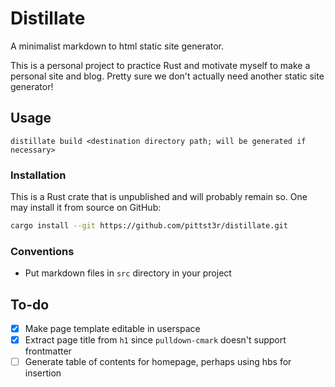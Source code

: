 # Distillate

A minimalist markdown to html static site generator.

This is a personal project to practice Rust and motivate myself to make a personal site and blog. Pretty sure we don't actually need another static site generator!

## Usage

```
distillate build <destination directory path; will be generated if necessary>
```

### Installation

This is a Rust crate that is unpublished and will probably remain so. One may install it from source on GitHub:

```sh
cargo install --git https://github.com/pittst3r/distillate.git
```

### Conventions

- Put markdown files in `src` directory in your project

## To-do

- [x] Make page template editable in userspace
- [x] Extract page title from `h1` since `pulldown-cmark` doesn't support frontmatter
- [ ] Generate table of contents for homepage, perhaps using hbs for insertion
